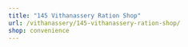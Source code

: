 ```yaml
---
title: "145 Vithanassery Ration Shop"
url: /vithanassery/145-vithanassery-ration-shop/
shop: convenience
---
```

